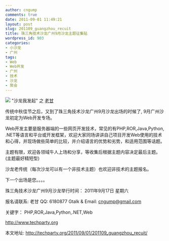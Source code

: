 ```yaml
---
author: cngump
comments: true
date: 2011-09-01 11:49:21
layout: post
slug: 201109_guangzhou_recuit
title: 珠三角技术沙龙广州9月沙龙主题征集贴
wordpress_id: 903
categories:
- 小沙龙
- 广州
tags:
- Web
- Web开发
- 广州
- 技术
- 沙龙
- 聚会
---
```


![](http://muizadd.in/wp-content/uploads/2011/06/web.jpg) "沙龙我发起" 之 [老甘](http://www.cngump.com)

传统中秋佳节之后，又到了珠三角技术沙龙广州9月沙龙出场的时候了, 9月广州沙龙初定为Web开发专场。

Web开发主要是服务器端的一些网页开发技术，常见的有PHP,ROR,Java,Python, .NET等语言和平台或开发框架，欢迎大家同场讲讲自己项目开发Web使用的技术和心得，并现场做些简单的比较，并介绍语言的优势和劣势，和适用范围等话题。

主题有限，欢迎各领域牛人上场和分享，等收集后根据主题内容决定最后主题。(主题最好精短型)

沙龙老传统（每次沙龙可以有一个非技术主题）也欢迎非技术的主题报名。

下一个出场是您。。。。

珠三角技术沙龙广州9月沙龙举行时间： 2011年9月17日 星期六

报名请联系:
老甘
QQ: 6180877
Gtalk & Email: cngump@gmail.com

关键字： PHP,ROR,Java,Python,.NET,Web

http://www.techparty.org

本文地址: http://techparty.org/2011/09/01/201109_guangzhou_recuit/
